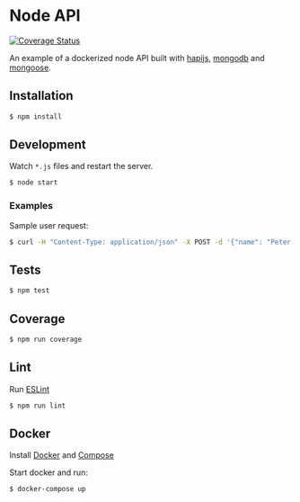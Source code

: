 # Node API 
[![Coverage Status](https://coveralls.io/repos/pedrobarrostech/api-mongo-docker/badge.svg?branch=master&service=github)](https://coveralls.io/github/pedrobarrostech/api-mongo-docker/?branch=master)

An example of a dockerized node API built with [hapijs](http://hapijs.com), [mongodb](https://www.mongodb.org/) and [mongoose](https://mongoosejs.com).

## Installation

```bash
$ npm install
```

## Development

Watch `*.js` files and restart the server.

```bash
$ node start
```

### Examples

Sample user request:

```bash
$ curl -H "Content-Type: application/json" -X POST -d '{"name": "Peter Tosh", "password": "admin", "email": "peter@tosh.com"}' http://localhost:9001/user
```

## Tests

```bash
$ npm test
```

## Coverage

```bash
$ npm run coverage
```

## Lint

Run [ESLint](http://eslint.org/)

```bash
$ npm run lint
```

## Docker

Install [Docker](https://docs.docker.com/installation/#installation) and [Compose](https://docs.docker.com/compose/install/#install-compose)

Start docker and run:

```bash
$ docker-compose up
```
